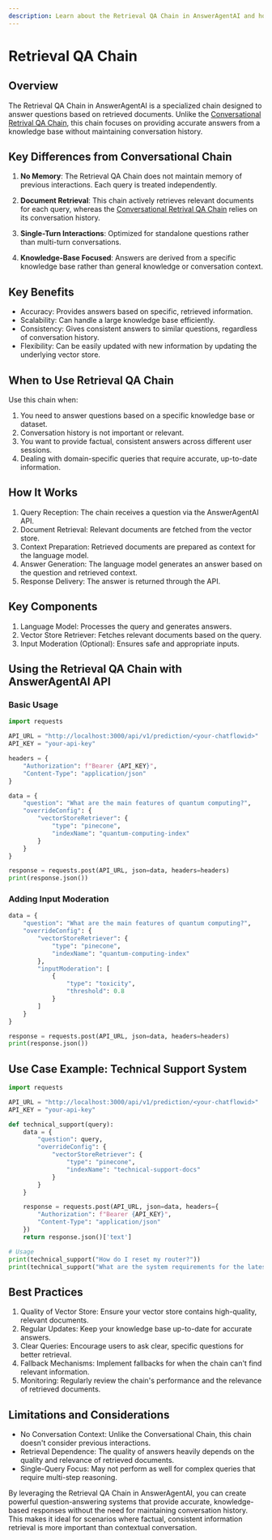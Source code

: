 ```yaml
---
description: Learn about the Retrieval QA Chain in AnswerAgentAI and how it differs from the Conversational Retrival QA Chain
---
```


# Retrieval QA Chain

## Overview

The Retrieval QA Chain in AnswerAgentAI is a specialized chain designed to answer questions based on retrieved documents. Unlike the [Conversational Retrival QA Chain](./conversational-retrieval-qa-chain.md), this chain focuses on providing accurate answers from a knowledge base without maintaining conversation history.

## Key Differences from Conversational Chain

1. **No Memory**: The Retrieval QA Chain does not maintain memory of previous interactions. Each query is treated independently.

2. **Document Retrieval**: This chain actively retrieves relevant documents for each query, whereas the [Conversational Retrival QA Chain](./conversational-retrieval-qa-chain.md) relies on its conversation history.

3. **Single-Turn Interactions**: Optimized for standalone questions rather than multi-turn conversations.

4. **Knowledge-Base Focused**: Answers are derived from a specific knowledge base rather than general knowledge or conversation context.

## Key Benefits

-   Accuracy: Provides answers based on specific, retrieved information.
-   Scalability: Can handle a large knowledge base efficiently.
-   Consistency: Gives consistent answers to similar questions, regardless of conversation history.
-   Flexibility: Can be easily updated with new information by updating the underlying vector store.

## When to Use Retrieval QA Chain

Use this chain when:

1. You need to answer questions based on a specific knowledge base or dataset.
2. Conversation history is not important or relevant.
3. You want to provide factual, consistent answers across different user sessions.
4. Dealing with domain-specific queries that require accurate, up-to-date information.

## How It Works

1. Query Reception: The chain receives a question via the AnswerAgentAI API.
2. Document Retrieval: Relevant documents are fetched from the vector store.
3. Context Preparation: Retrieved documents are prepared as context for the language model.
4. Answer Generation: The language model generates an answer based on the question and retrieved context.
5. Response Delivery: The answer is returned through the API.

## Key Components

1. Language Model: Processes the query and generates answers.
2. Vector Store Retriever: Fetches relevant documents based on the query.
3. Input Moderation (Optional): Ensures safe and appropriate inputs.

## Using the Retrieval QA Chain with AnswerAgentAI API

### Basic Usage

```python
import requests

API_URL = "http://localhost:3000/api/v1/prediction/<your-chatflowid>"
API_KEY = "your-api-key"

headers = {
    "Authorization": f"Bearer {API_KEY}",
    "Content-Type": "application/json"
}

data = {
    "question": "What are the main features of quantum computing?",
    "overrideConfig": {
        "vectorStoreRetriever": {
            "type": "pinecone",
            "indexName": "quantum-computing-index"
        }
    }
}

response = requests.post(API_URL, json=data, headers=headers)
print(response.json())
```

### Adding Input Moderation

```python
data = {
    "question": "What are the main features of quantum computing?",
    "overrideConfig": {
        "vectorStoreRetriever": {
            "type": "pinecone",
            "indexName": "quantum-computing-index"
        },
        "inputModeration": [
            {
                "type": "toxicity",
                "threshold": 0.8
            }
        ]
    }
}

response = requests.post(API_URL, json=data, headers=headers)
print(response.json())
```

## Use Case Example: Technical Support System

```python
import requests

API_URL = "http://localhost:3000/api/v1/prediction/<your-chatflowid>"
API_KEY = "your-api-key"

def technical_support(query):
    data = {
        "question": query,
        "overrideConfig": {
            "vectorStoreRetriever": {
                "type": "pinecone",
                "indexName": "technical-support-docs"
            }
        }
    }

    response = requests.post(API_URL, json=data, headers={
        "Authorization": f"Bearer {API_KEY}",
        "Content-Type": "application/json"
    })
    return response.json()['text']

# Usage
print(technical_support("How do I reset my router?"))
print(technical_support("What are the system requirements for the latest software update?"))
```

## Best Practices

1. Quality of Vector Store: Ensure your vector store contains high-quality, relevant documents.
2. Regular Updates: Keep your knowledge base up-to-date for accurate answers.
3. Clear Queries: Encourage users to ask clear, specific questions for better retrieval.
4. Fallback Mechanisms: Implement fallbacks for when the chain can't find relevant information.
5. Monitoring: Regularly review the chain's performance and the relevance of retrieved documents.

## Limitations and Considerations

-   No Conversation Context: Unlike the Conversational Chain, this chain doesn't consider previous interactions.
-   Retrieval Dependence: The quality of answers heavily depends on the quality and relevance of retrieved documents.
-   Single-Query Focus: May not perform as well for complex queries that require multi-step reasoning.

By leveraging the Retrieval QA Chain in AnswerAgentAI, you can create powerful question-answering systems that provide accurate, knowledge-based responses without the need for maintaining conversation history. This makes it ideal for scenarios where factual, consistent information retrieval is more important than contextual conversation.
